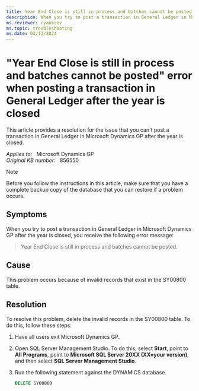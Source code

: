 ```yaml
---
title: Year End Close is still in process and batches cannot be posted error when posting a transaction after the year is closed
description: When you try to post a transaction in General Ledger in Microsoft Dynamics GP after the year is closed, you receive the error message that states Year End Close is still in process and batches cannot be posted. Provides a resolution.
ms.reviewer: ryanklev
ms.topic: troubleshooting
ms.date: 03/13/2024
---
```

# "Year End Close is still in process and batches cannot be posted" error when posting a transaction in General Ledger after the year is closed

This article provides a resolution for the issue that you can't post a transaction in General Ledger in Microsoft Dynamics GP after the year is closed.

_Applies to:_ &nbsp; Microsoft Dynamics GP  
_Original KB number:_ &nbsp; 856550

> [!NOTE]
> Before you follow the instructions in this article, make sure that you have a complete backup copy of the database that you can restore if a problem occurs.

## Symptoms

When you try to post a transaction in General Ledger in Microsoft Dynamics GP after the year is closed, you receive the following error message:

> Year End Close is still in process and batches cannot be posted.

## Cause

This problem occurs because of invalid records that exist in the SY00800 table.

## Resolution

To resolve this problem, delete the invalid records in the SY00800 table. To do this, follow these steps:

1. Have all users exit Microsoft Dynamics GP.

2. Open SQL Server Management Studio. To do this, select **Start**, point to **All Programs**, point to **Microsoft SQL Server 20XX (XX=your version)**, and then select **SQL Server Management Studio**.

3. Run the following statement against the DYNAMICS database.

   ```sql
   DELETE SY00800
   ```
